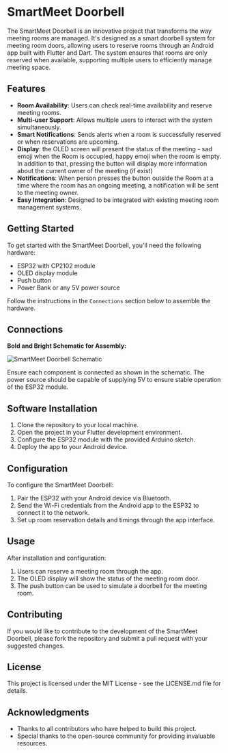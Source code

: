 # SmartMeet Doorbell

The SmartMeet Doorbell is an innovative project that transforms the way meeting rooms are managed. It's designed as a smart doorbell system for meeting room doors, allowing users to reserve rooms through an Android app built with Flutter and Dart. The system ensures that rooms are only reserved when available, supporting multiple users to efficiently manage meeting space.

## Features

- **Room Availability**: Users can check real-time availability and reserve meeting rooms.
- **Multi-user Support**: Allows multiple users to interact with the system simultaneously.
- **Smart Notifications**: Sends alerts when a room is successfully reserved or when reservations are upcoming.
- **Display**: the OLED screen will present the status of the meeting - sad emoji when the Room is occupied, happy emoji when the room is empty. In addition to that, pressing the button will display more information about the current owner of the meeting (if exist)
- **Notifications**: When person presses the button outside the Room at a time where the room has an ongoing meeting, a notification will be sent to the meeting owner.
- **Easy Integration**: Designed to be integrated with existing meeting room management systems.

## Getting Started

To get started with the SmartMeet Doorbell, you'll need the following hardware:

- ESP32 with CP2102 module
- OLED display module
- Push button
- Power Bank or any 5V power source

Follow the instructions in the `Connections` section below to assemble the hardware.

## Connections

**Bold and Bright Schematic for Assembly:**

![SmartMeet Doorbell Schematic](image.png)

Ensure each component is connected as shown in the schematic. The power source should be capable of supplying 5V to ensure stable operation of the ESP32 module.

## Software Installation

1. Clone the repository to your local machine.
2. Open the project in your Flutter development environment.
3. Configure the ESP32 module with the provided Arduino sketch.
4. Deploy the app to your Android device.

## Configuration

To configure the SmartMeet Doorbell:

1. Pair the ESP32 with your Android device via Bluetooth.
2. Send the Wi-Fi credentials from the Android app to the ESP32 to connect it to the network.
3. Set up room reservation details and timings through the app interface.

## Usage

After installation and configuration:

1. Users can reserve a meeting room through the app.
2. The OLED display will show the status of the meeting room door.
3. The push button can be used to simulate a doorbell for the meeting room.

## Contributing

If you would like to contribute to the development of the SmartMeet Doorbell, please fork the repository and submit a pull request with your suggested changes.

## License

This project is licensed under the MIT License - see the LICENSE.md file for details.

## Acknowledgments

- Thanks to all contributors who have helped to build this project.
- Special thanks to the open-source community for providing invaluable resources.

